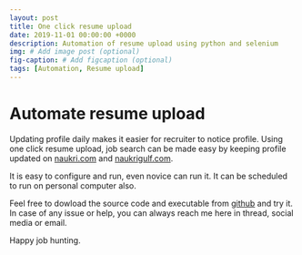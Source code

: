 ```yaml
---
layout: post
title: One click resume upload
date: 2019-11-01 00:00:00 +0000
description: Automation of resume upload using python and selenium
img: # Add image post (optional)
fig-caption: # Add figcaption (optional)
tags: [Automation, Resume upload]
---
```

# Automate resume upload

Updating profile daily makes it easier for recruiter to notice profile. Using one click resume upload, job search can be made easy by keeping profile updated on [naukri.com](www.naukri.com) and [naukrigulf.com](www.naukrigulf.com).

It is easy to configure and run, even novice can run it. It can be scheduled to run on personal computer also.

Feel free to dowload the source code and executable from [github](https://github.com/rajnathsah/AutoResumeUpload) and try it. In case of any issue or help, you can always reach me here in thread, social media or email.


Happy job hunting.

